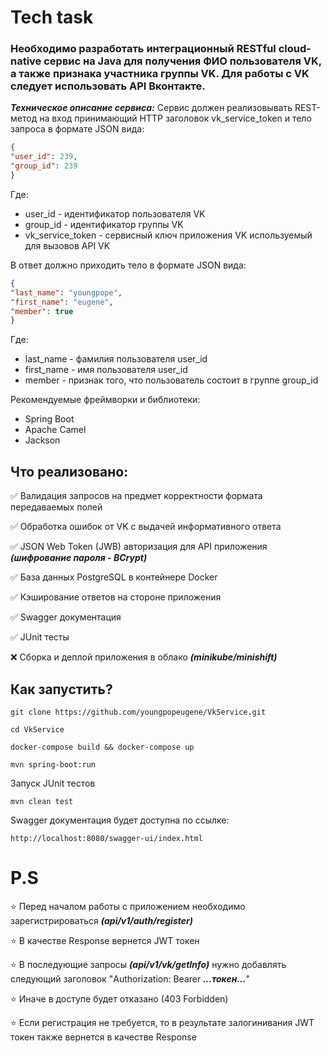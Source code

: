 # Tech task


### Необходимо разработать интеграционный RESTful cloud-native сервис на Java для получения ФИО пользователя VK, а также признака участника группы VK. Для работы с VK следует использовать API Вконтакте.


***Техническое описание сервиса:*** Сервис должен реализовывать REST-метод на вход принимающий HTTP заголовок vk_service_token и тело запроса в формате JSON вида:


```json
{
"user_id": 239,
"group_id": 239
}
```


Где:
* user_id - идентификатор пользователя VK
* group_id - идентификатор группы VK
* vk_service_token - сервисный ключ приложения VK используемый для вызовов API VK


В ответ должно приходить тело в формате JSON вида:


```json
{
"last_name": "youngpope",
"first_name": "eugene",
"member": true
}
```


Где:
* last_name - фамилия пользователя user_id
* first_name - имя пользователя user_id
* member - признак того, что пользователь состоит в группе group_id


Рекомендуемые фреймворки и библиотеки:
* Spring Boot
* Apache Camel
* Jackson


## Что реализовано: ##

 
:white_check_mark: Валидация запросов на предмет корректности формата передаваемых полей 

:white_check_mark: Обработка ошибок от VK с выдачей информативного ответа

:white_check_mark: JSON Web Token (JWB) авторизация для API приложения ***(шифрование пароля - BCrypt)***

:white_check_mark: База данных PostgreSQL в контейнере Docker 

:white_check_mark: Кэширование ответов на стороне приложения 

:white_check_mark: Swagger документация 

:white_check_mark: JUnit тесты 

:x: Сборка и деплой приложения в облако ***(minikube/minishift)***


## Как запустить?


```
git clone https://github.com/youngpopeugene/VkService.git

cd VkService

docker-compose build && docker-compose up

mvn spring-boot:run
```


Запуск JUnit тестов 


```
mvn clean test
```


Swagger документация будет доступна по ссылке:


```
http://localhost:8080/swagger-ui/index.html
```

# P.S

:star: Перед началом работы с приложением необходимо зарегистрироваться ***(api/v1/auth/register)***

:star: В качестве Response вернется JWT токен

:star: В последующие запросы ***(api/v1/vk/getInfo)*** нужно добавлять следующий заголовок "Authorization: Bearer ***...токен...***"

:star: Иначе в доступе будет отказано (403 Forbidden)

:star: Если регистрация не требуется, то в результате залогинивания JWT токен также вернется в качестве Response

